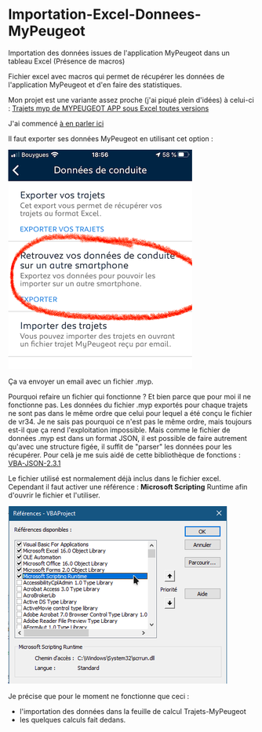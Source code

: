 # Importation-Excel-Donnees-MyPeugeot
Importation des données issues de l'application MyPeugeot dans un tableau Excel (Présence de macros)

Fichier excel avec macros qui permet de récupérer les données de l'application MyPeugeot et d'en faire des statistiques.

Mon projet est une variante assez proche (j'ai piqué plein d'idées) à celui-ci :
[Trajets myp de MYPEUGEOT APP sous Excel toutes versions](https://www.forum-peugeot.com/Forum/threads/trajets-myp-de-mypeugeot-app-sous-excel-toutes-versions.9456/)

 
J'ai commencé [à en parler ici](https://www.forum-peugeot.com/Forum/threads/fichier-excel-macros-pour-r%C3%A9cup%C3%A9rer-les-trajets-de-lapplication-mypeugeot.119785/)


Il faut exporter ses données MyPeugeot en utilisant cet option :


![Option à utiliser](https://raw.githubusercontent.com/MilesTEG1/Importation-Excel-Donnees-MyPeugeot/master/images/Option%20pour%20exporter%20les%20trajets%20dans%20l'app%20MyPeugeot.png)


Ça va envoyer un email avec un fichier .myp.

Pourquoi refaire un fichier qui fonctionne ?
Et bien parce que pour moi il ne fonctionne pas. Les données du fichier .myp exportés pour chaque trajets ne sont pas dans le même ordre que celui pour lequel a été conçu le fichier de vr34.
Je ne sais pas pourquoi ce n'est pas le même ordre, mais toujours est-il que ça rend l'exploitation impossible.
Mais comme le fichier de données .myp est dans un format JSON, il est possible de faire autrement qu'avec une structure figée, il suffit de "parser" les données pour les récupérer.
Pour celà je me suis aidé de cette bibliothèque de fonctions :
[VBA-JSON-2.3.1](https://github.com/VBA-tools/VBA-JSON)

Le fichier utilisé est normalement déjà inclus dans le fichier excel.
Cependant il faut activer une référence : **Microsoft Scripting** Runtime afin d'ouvrir le fichier et l'utiliser.

![Référence à ajouter VBA](https://raw.githubusercontent.com/MilesTEG1/Importation-Excel-Donnees-MyPeugeot/master/images/R%C3%A9f%C3%A9rence%20%C3%A0%20Ajouter%20au%20projet%20VBA.png)


Je précise que pour le moment ne fonctionne que ceci :
- l'importation des données dans la feuille de calcul Trajets-MyPeugeot
- les quelques calculs fait dedans.
